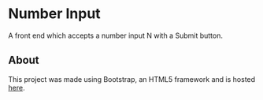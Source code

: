 # Number Input

A front end which accepts a number input N with a Submit button.

## About
This project was made using Bootstrap, an HTML5 framework and is hosted [here](http://number-input.bitballoon.com/).
